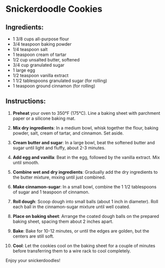 # Snickerdoodle Cookies

## Ingredients:
- 1 3/8 cups all-purpose flour
- 3/4 teaspoon baking powder
- 1/4 teaspoon salt
- 1 teaspoon cream of tartar
- 1/2 cup unsalted butter, softened
- 3/4 cup granulated sugar
- 1 large egg
- 1/2 teaspoon vanilla extract
- 1 1/2 tablespoons granulated sugar (for rolling)
- 1 teaspoon ground cinnamon (for rolling)

## Instructions:

1. **Preheat** your oven to 350°F (175°C). Line a baking sheet with parchment paper or a silicone baking mat.

2. **Mix dry ingredients**: In a medium bowl, whisk together the flour, baking powder, salt, cream of tartar, and cinnamon. Set aside.

3. **Cream butter and sugar**: In a large bowl, beat the softened butter and sugar until light and fluffy, about 2-3 minutes.

4. **Add egg and vanilla**: Beat in the egg, followed by the vanilla extract. Mix until smooth.

5. **Combine wet and dry ingredients**: Gradually add the dry ingredients to the butter mixture, mixing until just combined.

6. **Make cinnamon-sugar**: In a small bowl, combine the 1 1/2 tablespoons of sugar and 1 teaspoon of cinnamon.

7. **Roll dough**: Scoop dough into small balls (about 1 inch in diameter). Roll each ball in the cinnamon-sugar mixture until well coated.

8. **Place on baking sheet**: Arrange the coated dough balls on the prepared baking sheet, spacing them about 2 inches apart.

9. **Bake**: Bake for 10-12 minutes, or until the edges are golden, but the centers are still soft.

10. **Cool**: Let the cookies cool on the baking sheet for a couple of minutes before transferring them to a wire rack to cool completely.

Enjoy your snickerdoodles!
